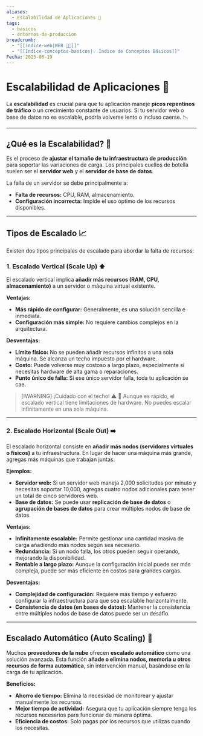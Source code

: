 ```yaml
---
aliases:
  - Escalabilidad de Aplicaciones 🚀
tags:
  - basicos
  - entornos-de-produccion
breadcrumb:
  - "[[indice-web|WEB 🔗📝]]"
  - "[[Indice-conceptos-basicos|💡 Índice de Conceptos Básicos]]"
Fecha: 2025-06-19
---
```

# Escalabilidad de Aplicaciones 🚀

La **escalabilidad** es crucial para que tu aplicación maneje **picos repentinos de tráfico** o un crecimiento constante de usuarios. Si tu servidor web o base de datos no es escalable, podría volverse lento o incluso caerse. 📉

---

## ¿Qué es la Escalabilidad? 🔄

Es el proceso de **ajustar el tamaño de tu infraestructura de producción** para soportar las variaciones de carga. Los principales cuellos de botella suelen ser el **servidor web** y el **servidor de base de datos**.

La falla de un servidor se debe principalmente a:
* **Falta de recursos:** CPU, RAM, almacenamiento.
* **Configuración incorrecta:** Impide el uso óptimo de los recursos disponibles.

---

## Tipos de Escalado 📈

Existen dos tipos principales de escalado para abordar la falta de recursos:

### 1. Escalado Vertical (Scale Up) ⬆️

El escalado vertical implica **añadir más recursos (RAM, CPU, almacenamiento)** a un servidor o máquina virtual existente.

**Ventajas:**
* **Más rápido de configurar:** Generalmente, es una solución sencilla e inmediata.
* **Configuración más simple:** No requiere cambios complejos en la arquitectura.

**Desventajas:**
* **Límite físico:** No se pueden añadir recursos infinitos a una sola máquina. Se alcanza un techo impuesto por el hardware.
* **Costo:** Puede volverse muy costoso a largo plazo, especialmente si necesitas hardware de alta gama o reparaciones.
* **Punto único de falla:** Si ese único servidor falla, toda tu aplicación se cae.

> [!WARNING] ¡Cuidado con el techo! ⚠️
> 🛑 Aunque es rápido, el escalado vertical tiene limitaciones de hardware. No puedes escalar infinitamente en una sola máquina.

---

### 2. Escalado Horizontal (Scale Out) ➡️

El escalado horizontal consiste en **añadir más nodos (servidores virtuales o físicos)** a tu infraestructura. En lugar de hacer una máquina más grande, agregas más máquinas que trabajan juntas.

**Ejemplos:**
* **Servidor web:** Si un servidor web maneja 2,000 solicitudes por minuto y necesitas soportar 10,000, agregas cuatro nodos adicionales para tener un total de cinco servidores web.
* **Base de datos:** Se puede usar **replicación de base de datos** o **agrupación de bases de datos** para crear múltiples nodos de base de datos.

**Ventajas:**
* **Infinitamente escalable:** Permite gestionar una cantidad masiva de carga añadiendo más nodos según sea necesario.
* **Redundancia:** Si un nodo falla, los otros pueden seguir operando, mejorando la disponibilidad.
* **Rentable a largo plazo:** Aunque la configuración inicial puede ser más compleja, puede ser más eficiente en costos para grandes cargas.

**Desventajas:**
* **Complejidad de configuración:** Requiere más tiempo y esfuerzo configurar la infraestructura para que sea escalable horizontalmente.
* **Consistencia de datos (en bases de datos):** Mantener la consistencia entre múltiples nodos de base de datos puede ser un desafío.

---

## Escalado Automático (Auto Scaling) 🤖

Muchos **proveedores de la nube** ofrecen **escalado automático** como una solución avanzada. Esta función **añade o elimina nodos, memoria u otros recursos de forma automática**, sin intervención manual, basándose en la carga de tu aplicación.

**Beneficios:**
* **Ahorro de tiempo:** Elimina la necesidad de monitorear y ajustar manualmente los recursos.
* **Mejor tiempo de actividad:** Asegura que tu aplicación siempre tenga los recursos necesarios para funcionar de manera óptima.
* **Eficiencia de costos:** Solo pagas por los recursos que utilizas cuando los necesitas.